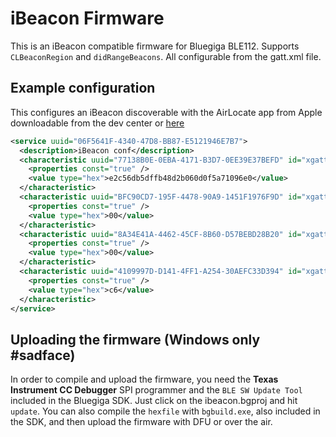 # iBeacon Firmware
This is an iBeacon compatible firmware for Bluegiga BLE112. Supports `CLBeaconRegion` and `didRangeBeacons`. All configurable from the gatt.xml file.

## Example configuration
This configures an iBeacon discoverable with the AirLocate app from Apple downloadable from the dev center or [here](http://docs.xamarin.com/samples/AirLocate/)
```xml
<service uuid="06F5641F-4340-47D8-BB87-E5121946E7B7">
  <description>iBeacon conf</description>
  <characteristic uuid="77138B0E-0EBA-4171-B3D7-0EE39E37BEFD" id="xgatt_ibeacon_uuid">
    <properties const="true" />
    <value type="hex">e2c56db5dffb48d2b060d0f5a71096e0</value>
  </characteristic>
  <characteristic uuid="BFC90CD7-195F-4478-90A9-1451F1976F9D" id="xgatt_ibeacon_major">
    <properties const="true" />
    <value type="hex">00</value>
  </characteristic>
  <characteristic uuid="8A34E41A-4462-45CF-8B60-D57BEBD28B20" id="xgatt_ibeacon_minor">
    <properties const="true" />
    <value type="hex">00</value>
  </characteristic>
  <characteristic uuid="4109997D-D141-4FF1-A254-30AEFC33D394" id="xgatt_ibeacon_tx_pwr">
    <properties const="true" />
    <value type="hex">c6</value>
  </characteristic>
</service>
```

## Uploading the firmware (Windows only #sadface)
In order to compile and upload the firmware, you need the **Texas Instrument CC Debugger** SPI programmer and the `BLE SW Update Tool` included in the Bluegiga SDK. Just click on the ibeacon.bgproj and hit `update`. You can also compile the `hexfile` with `bgbuild.exe`, also included in the SDK, and then upload the firmware with DFU or over the air.